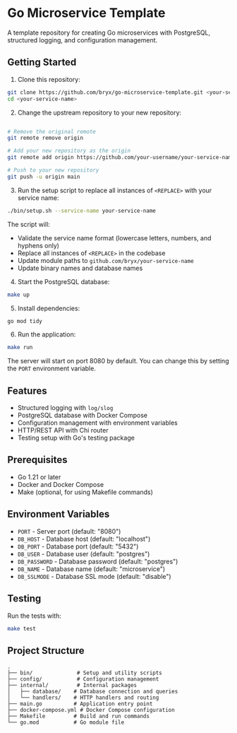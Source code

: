 # Go Microservice Template

A template repository for creating Go microservices with PostgreSQL, structured logging, and configuration management.

## Getting Started

1. Clone this repository:

```bash
git clone https://github.com/bryx/go-microservice-template.git <your-service-name>
cd <your-service-name>
```

2. Change the upstream repository to your new repository:

```bash

# Remove the original remote
git remote remove origin

# Add your new repository as the origin
git remote add origin https://github.com/your-username/your-service-name.git

# Push to your new repository
git push -u origin main
```

3. Run the setup script to replace all instances of `<REPLACE>` with your service name:

```bash
./bin/setup.sh --service-name your-service-name
```

The script will:

- Validate the service name format (lowercase letters, numbers, and hyphens only)
- Replace all instances of `<REPLACE>` in the codebase
- Update module paths to `github.com/bryx/your-service-name`
- Update binary names and database names

4. Start the PostgreSQL database:

```bash
make up
```

5. Install dependencies:

```bash
go mod tidy
```

6. Run the application:

```bash
make run
```

The server will start on port 8080 by default. You can change this by setting the `PORT` environment variable.

## Features

- Structured logging with `log/slog`
- PostgreSQL database with Docker Compose
- Configuration management with environment variables
- HTTP/REST API with Chi router
- Testing setup with Go's testing package

## Prerequisites

- Go 1.21 or later
- Docker and Docker Compose
- Make (optional, for using Makefile commands)

## Environment Variables

- `PORT` - Server port (default: "8080")
- `DB_HOST` - Database host (default: "localhost")
- `DB_PORT` - Database port (default: "5432")
- `DB_USER` - Database user (default: "postgres")
- `DB_PASSWORD` - Database password (default: "postgres")
- `DB_NAME` - Database name (default: "microservice")
- `DB_SSLMODE` - Database SSL mode (default: "disable")

## Testing

Run the tests with:

```bash
make test
```

## Project Structure

```
.
├── bin/              # Setup and utility scripts
├── config/           # Configuration management
├── internal/         # Internal packages
│   ├── database/    # Database connection and queries
│   └── handlers/    # HTTP handlers and routing
├── main.go          # Application entry point
├── docker-compose.yml # Docker Compose configuration
├── Makefile         # Build and run commands
└── go.mod           # Go module file
```
